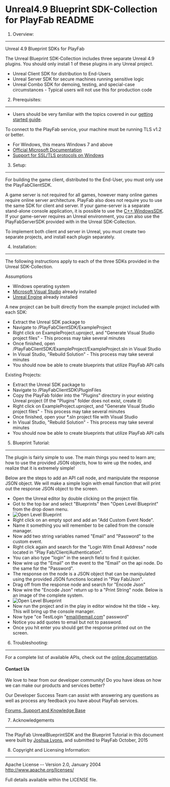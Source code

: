 Unreal4.9 Blueprint SDK-Collection for PlayFab README
========


1. Overview:
----
Unreal 4.9 Blueprint SDKs for PlayFab

The Unreal Blueprint SDK-Collection includes three separate Unreal 4.9 plugins.  You should only install 1 of these plugins in any Unreal project.

* Unreal Client SDK for distribution to End-Users
* Unreal Server SDK for secure machines running sensitive logic
* Unreal Combo SDK for demoing, testing, and special-case circumstances - Typical users will not use this for production code


2. Prerequisites:
----
* Users should be very familiar with the topics covered in our [getting started guide](https://playfab.com/docs/getting-started-with-playfab/).

To connect to the PlayFab service, your machine must be running TLS v1.2 or better.
* For Windows, this means Windows 7 and above
* [Official Microsoft Documentation](https://msdn.microsoft.com/en-us/library/windows/desktop/aa380516%28v=vs.85%29.aspx)
* [Support for SSL/TLS protocols on Windows](http://blogs.msdn.com/b/kaushal/archive/2011/10/02/support-for-ssl-tls-protocols-on-windows.aspx)


3. Setup:
----
For building the game client, distributed to the End-User, you must only use the PlayFabClientSDK.

A game server is not required for all games, however many online games require online server architecture.  PlayFab also does not require you to use the same SDK for client and server.  If your game-server is a separate stand-alone console application, it is possible to use the [C++ WindowsSDK](https://github.com/PlayFab/WindowsSDK).  If your game-server requires an Unreal environment, you can also use the PlayFabServerSDK provided with in the Unreal SDK-Collection.

To implement both client and server in Unreal, you must create two separate projects, and install each plugin separately.


4. Installation:
----
The following instructions apply to each of the three SDKs provided in the Unreal SDK-Collection.

Assumptions

* Windows operating system
* [Microsoft Visual Studio](https://www.visualstudio.com/en-us/products/visual-studio-community-vs.aspx) already installed
* [Unreal Engine](https://www.unrealengine.com/dashboard) already installed

A new project can be built directly from the example project included with each SDK:

* Extract the Unreal SDK package to <UnrealPackageLocation>
* Navigate to <UnrealPackageLocation>/PlayFabClientSDK/ExampleProject
* Right click on ExampleProject.uproject, and "Generate Visual Studio project files" - This process may take several minutes
* Once finished, open <UnrealPackageLocation>/PlayFabClientSDK/ExampleProject/ExampleProject.sln in Visual Studio
* In Visual Studio, "Rebuild Solution" - This process may take several minutes
* You should now be able to create blueprints that utilize PlayFab API calls

Existing Projects:
* Extract the Unreal SDK package to <UnrealPackageLocation>
* Navigate to <UnrealPackageLocation>/PlayFabClientSDK\PluginFiles
* Copy the PlayFab folder into the "Plugins" directory in your existing Unreal project (If the "Plugins" folder does not exist, create it)
* Right click on ExampleProject.uproject, and "Generate Visual Studio project files" - This process may take several minutes
* Once finished, open your *.sln project file with Visual Studio
* In Visual Studio, "Rebuild Solution" - This process may take several minutes
* You should now be able to create blueprints that utilize PlayFab API calls


5. Blueprint Tutorial:
----
The plugin is fairly simple to use. The main things you need to learn are; how to use the provided JSON objects, how to wire up the nodes, and realize that it is extremely simple!

Below are the steps to add an API call node, and manipulate the response JSON object. We will make a simple login with email function that will print out the response JSON object to the screen.

* Open the Unreal editor by double clicking on the project file.
* Got to the top bar and select "Blueprints" then "Open Level Blueprint" from the drop down menu.
* ![Open Level Blueprint](OpenLevelBP.png)
* Right click on an empty spot and add an "Add Custom Event Node".
* Name it something you will remember to be called from the console manager.
* Now add two string variables named "Email" and "Password" to the custom event.
* Right click again and search for the "Login With Email Address" node located in "Play Fab/Client/Authentication".
* You can also type "login" in the search field to find it quicker.
* Now wire up the "Email" on the event to the "Email" on the api node. Do the same for the "Password".
* The response on the node is a JSON object that can be manipulated using the provided JSON functions located in "Play Fab/Json".
* Drag off from the response node and search for "Encode Json"
* Now wire the "Encode Json" return up to a "Print String" node. Below is an image of the complete system.
* ![Open Level Blueprint](Login.png)
* Now run the project and in the play in editor window hit the tilde ~ key. This will bring up the console manager.
* Now type "ce TestLogin "email@email.com" password"
* Notice you add quotes to email but not to password.
* Once you hit enter you should get the response printed out on the screen.


6. Troubleshooting:
----
For a complete list of available APIs, check out the [online documentation](http://api.playfab.com/Documentation/).

#### Contact Us
We love to hear from our developer community!
Do you have ideas on how we can make our products and services better?

Our Developer Success Team can assist with answering any questions as well as process any feedback you have about PlayFab services.

[Forums, Support and Knowledge Base](https://community.playfab.com/hc/en-us)


7. Acknowledgements
----
The PlayFab UnrealBlueprintSDK and the Blueprint Tutorial in this document were built by [Joshua Lyons](https://github.com/JLyons1985), and submitted to PlayFab October, 2015


8. Copyright and Licensing Information:
----
  Apache License --
  Version 2.0, January 2004
  http://www.apache.org/licenses/

  Full details available within the LICENSE file.

